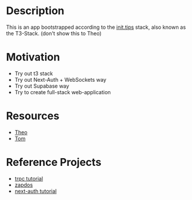 # Description

This is an app bootstrapped according to the [init.tips](https://init.tips) stack, also known as the T3-Stack. (don't show this to Theo)

# Motivation

- Try out t3 stack
- Try out Next-Auth + WebSockets way
- Try out Supabase way
- Try to create full-stack web-application

# Resources

- [Theo](https://www.youtube.com/c/TheoBrowne1017)
- [Tom](https://www.youtube.com/c/TomDoesTech)

# Reference Projects

- [trpc tutorial](https://github.com/TomDoesTech/trpc-tutorial)
- [zapdos](https://github.com/pmndrs/zustand)
- [next-auth tutorial](https://github.com/nearbycoder/next-auth-example)
